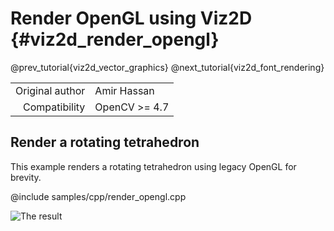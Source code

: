 # Render OpenGL using Viz2D {#viz2d_render_opengl}

@prev_tutorial{viz2d_vector_graphics}
@next_tutorial{viz2d_font_rendering}

|    |    |
| -: | :- |
| Original author | Amir Hassan |
| Compatibility | OpenCV >= 4.7 |

## Render a rotating tetrahedron
This example renders a rotating tetrahedron using legacy OpenGL for brevity.

@include samples/cpp/render_opengl.cpp

![The result](doc/render_opengl.png)


